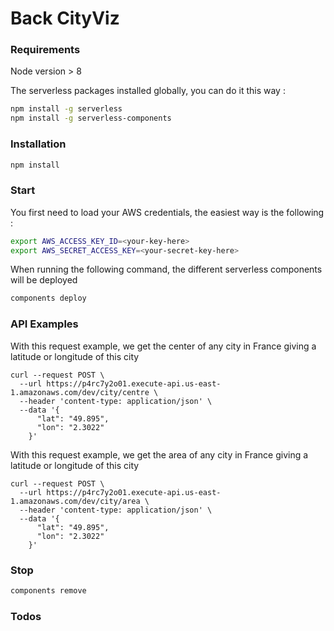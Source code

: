 # Back CityViz

### Requirements

Node version > 8

The serverless packages installed globally, you can do it this way :

``` bash
npm install -g serverless
npm install -g serverless-components
```

### Installation

``` bash
npm install
```

### Start

You first need to load your AWS credentials, the easiest way is the following :

``` bash
export AWS_ACCESS_KEY_ID=<your-key-here>
export AWS_SECRET_ACCESS_KEY=<your-secret-key-here>
```

When running the following command, the different serverless components will be deployed

``` bash
components deploy
```

### API Examples

With this request example, we get the center of any city in France giving a latitude or longitude of this city

```
curl --request POST \
  --url https://p4rc7y2o01.execute-api.us-east-1.amazonaws.com/dev/city/centre \
  --header 'content-type: application/json' \
  --data '{
      "lat": "49.895",
      "lon": "2.3022"
    }'
```

With this request example, we get the area of any city in France giving a latitude or longitude of this city

```
curl --request POST \
  --url https://p4rc7y2o01.execute-api.us-east-1.amazonaws.com/dev/city/area \
  --header 'content-type: application/json' \
  --data '{
      "lat": "49.895",
      "lon": "2.3022"
    }'
```


### Stop

``` bash
components remove
```

### Todos
